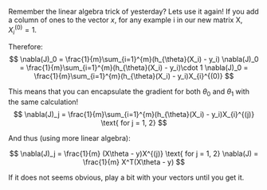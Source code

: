Remember the linear algebra trick of yesterday? Lets use it again! 
If you add a column of ones to the vector $x$, for any example i in our new matrix X, $X_{i}^{(0)} = 1$.  
  
Therefore:  
$$
\nabla(J)_0 = \frac{1}{m}\sum_{i=1}^{m}(h_{\theta}(X_i) - y_i)
\nabla(J)_0 = \frac{1}{m}\sum_{i=1}^{m}(h_{\theta}(X_i) - y_i)\cdot 1 
\nabla(J)_0 = \frac{1}{m}\sum_{i=1}^{m}(h_{\theta}(X_i) - y_i)X_{i}^{(0)}
$$

This means that you can encapsulate the gradient for both $\theta_0$ and $\theta_1$ with the same calculation! 
$$
\nabla(J)_j = \frac{1}{m}\sum_{i=1}^{m}(h_{\theta}(X_i) - y_i)X_{i}^{(j)} \text{ for j = 1, 2}
$$

And thus (using more linear algebra):  

$$
\nabla(J)_j = \frac{1}{m} (X\theta - y)X^{(j)} \text{ for j = 1, 2}
\nabla(J) = \frac{1}{m} X^T(X\theta - y)
$$  

If it does not seems obvious, play a bit with your vectors until you get it. 